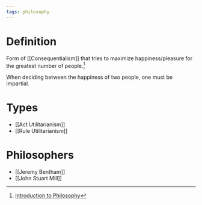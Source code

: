 ```yaml
---
tags: philosophy
---
```


# Definition

Form of [[Consequentialism]] that tries to maximize happiness/pleasure for the greatest number of people.[^1]

When deciding between the happiness of two people, one must be impartial.

# Types
- [[Act Utilitarianism]]
- [[Rule Utilitarianism]]

# Philosophers
- [[Jeremy Bentham]]
- [[John Stuart Mill]]

[^1]: [Introduction to Philosophy](zotero://open-pdf/library/items/M84L5RRJ?page=283)